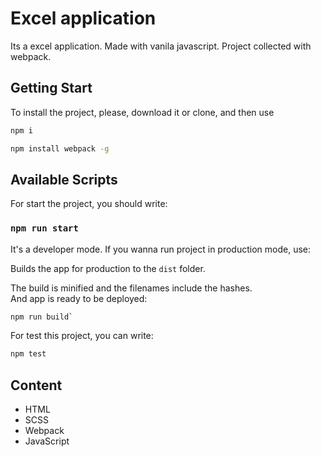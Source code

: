 # Excel application
Its a excel application. Made with vanila javascript.
Project collected with webpack.

## Getting Start

To install the project, please, download it or clone, and then use
```sh
npm i
```
```sh
npm install webpack -g
```

## Available Scripts

For start the project, you should write:

### `npm run start`

It's a developer mode.
If you wanna run project in production mode, use:


Builds the app for production to the `dist` folder. <br />

The build is minified and the filenames include the hashes. <br />
And app is ready to be deployed:

```sh
npm run build`
```

For test this project, you can write: 

```sh
npm test
```

## Content

* HTML
* SCSS
* Webpack
* JavaScript

